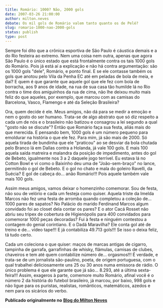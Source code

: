 ```yaml
---
title: Romário: 1000? Não, 2000 gols
date: 2007-03-26 21:00:00
author: milton.neves
debate: Os mil gols de Romário valem tanto quanto os de Pelé?
slug: romario-1000-nao-2000-gols
status: publish 
type: post
---
```


Sempre foi dito que a crônica esportiva de São Paulo é cáustica demais e a do Rio festeira ao extremo. Nem uma coisa nem outra, apenas que agora São Paulo é o único estado que está frontalmente contra os tais 1000 gols do Romário. Pois já está aí a explicação e não há contra argumentação: são os 1000 gols "dele", Romário, e ponto final. E se ele contasse também os gols que anotou pelo Vila da Penha EC até em peladas de bola de meia, e daí? E quem é que garante que aquele gol que ele fez com bola de borracha, aos 9 anos de idade, na rua de sua casa tão humilde lá no Rio contra o time dos amiguinhos da rua de cima, não lhe deixou muito mais feliz do que aqueles, por exemplo, que marcou com as camisas do Barcelona, Vasco, Flamengo e até da Seleção Brasileira?   
  
Ora, quem decide é ele. Meus amigos, não dá para se medir a emoção e nem o gosto do ser humano. Trata-se de algo abstrato que só diz respeito a cada um de nós e o brasileiro não batizou e consagrou a lei segundo a qual "gosto não se discute"? Então que Romário faça sua festa, aliás mais do que merecida. E pensando bem, 1000 gols é um número pequeno para emoldurar na história o que ele fez. Para mim, já são mais de 2000. Só aquela tirada de bundinha que ele "praticou" ao se desviar da bola chutada pelo Branco lá em Dallas contra a Holanda, já vale 100 gols. E mais 100 aquela saída matreira e malandra da posição de impedimento, antes do gol de Bebeto, igualmente nos 3 a 2 daquele jogo terrível. Eu estava lá no Cotton Bowl e vi como o Baixinho deu uma de "João-sem-braço" no lance, permitindo o gol de Bebeto. E o gol no chato e mala do goleiro Ravelli, da Suécia? E gol de cabeça do... anão Romário!!! Pois aquele também vale mais 100 gols.  
  
 Assim meus amigos, vamos deixar o homenzinho comemorar. Sou de festa, não sou de velório e cada um festeja como quiser. Aquela triste da Imelda Marcos não fez uma festa de arromba quando completou a coleção de... 1000 pares de sapatos? No Palácio do marido Ferdinand Marcos algum convidado foi ao closet dela contar os pares? E o ator Cacá Rosset não abriu seu tripex de cobertura de Higienópolis para 400 convidados para comemorar 1000 peças decoradas? Fui à festa e ninguém contestou a contagem do genial corintiano. E o Dadá Maravilha? Ele conta gol até de treino e de... vídeo tape!!! E já contabiliza 49.713 gols!!! Se isso o deixa feliz, tá tudo certo.   
  
Cada um coleciona o que quiser: maços de marcas antigas de cigarro, tampinha de garrafa, garrafinhas de whisky, flâmulas, camisas de clubes, chaveiros e tem até quem contabilize número de... orgasmos!!! É verdade, e trata-se de um jornalista são-paulino, poeta, de origem portuguesa, com o qual trabalhei deliciosamente uns 25 ou 30 anos numa emissora de rádio. O único problema é que ele garante que já são... 8.293, até a última sexta-feira!!! Assim, exageros à parte, comemore muito Romário, afinal você é o número 2 da história do futebol brasileiro, já marcou, por baixo, 998 gols e não ligue para os puristas, realistas, românticos, matemáticos, azedos e nem para os sicários do verbo.  
  
**Publicado originalmente no** [**Blog do Milton Neves**](http://blogdomiltonneves.blog.uol.com.br/arch2007-03-18_2007-03-24.html)
